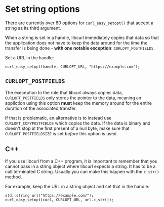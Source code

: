 # Set string options

There are currently over 80 options for `curl_easy_setopt()` that accept a
string as its third argument.

When a string is set in a handle, libcurl immediately copies that data so that
the application does not have to keep the data around for the time the
transfer is being done - **with one notable exception**: `CURLOPT_POSTFIELDS`.

Set a URL in the handle:

    curl_easy_setopt(handle, CURLOPT_URL, "https://example.com");

## `CURLOPT_POSTFIELDS`

The exeception to the rule that libcurl always copies data,
`CURLOPT_POSTFIELDS` only stores the pointer to the data, meaning an
appliction using this option **must** keep the memory around for the entire
duration of the associated transfer.

If that is problematic, an alternative is to instead use
`CURLOPT_COPYPOSTFIELDS` which copies the data. If the data is binary and
doesn't stop at the first present of a null byte, make sure that
`CURLOPT_POSTFIELDSIZE` is set *before* this option is used.

## C++

If you use libcurl from a C++ program, it is important to remember that you
cannot pass in a string object where libcurl expects a string. It has to be a
null terminated C string. Usually you can make this happen with the `c_str()`
method.

For example, keep the URL in a string object and set that in the handle:

    std::string url("https://example.com/");
    curl_easy_setopt(curl, CURLOPT_URL, url.c_str());
